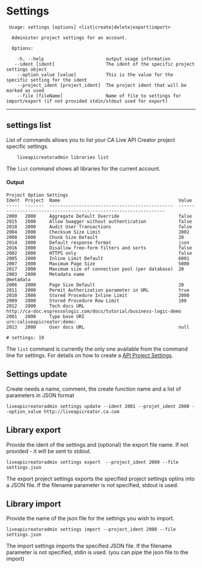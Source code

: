 # Settings

```
 Usage: settings [options] <list|create|delete|export|import>

  Administer project settings for an account.

  Options:

    -h, --help                       output usage information
   --ident [ident]                   The ident of the specific project settings object
    --option_value [value]           This is the value for the specific setting for the ident
    --project_ident [project_ident]  The project ident that will be marked as used
    --file [fileName]                Name of file to settings for import/export (if not provided stdin/stdout used for export)
```


***
## settings list
List of commands allows you to list your CA Live API Creator project specific settings. 

```
    liveapicreatoradmin libraries list
```

The `list` command shows all libraries for the current account.

#### Output
```
Project Option Settings                                                                                                                                
Ident  Project  Name                                            Value                                                            
-----  -------  ----------------------------------------------  -----------------------------------------------------------------
2000   2000     Aggregate Default Override                      false                                                            
2015   2000     Allow Swagger without authentication            false                                                            
2018   2000     Audit User Transactions                         false                                                            
2004   2000     Checksum Size Limit                             2002                                                             
2008   2000     Chunk Size Default                              20                                                               
2014   2000     Default response format                         json                                                             
2016   2000     Disallow free-form filters and sorts            false                                                            
2002   2000     HTTPS only                                      false                                                            
2005   2000     Inline Limit Default                            6001                                                             
2007   2000     Maximum Page Size                               5000                                                             
2017   2000     Maximum size of connection pool (per database)  20                                                               
2003   2000     Metadata name                                   @metadata                                                        
2006   2000     Page Size Default                               20                                                               
2011   2000     Permit Authorization parameter in URL           true                                                             
2010   2000     Stored Procedure Inline Limit                   2000                                                             
2009   2000     Stored Procedure Row Limit                      100                                                              
2012   2000     Tech docs URL                                   http://ca-doc.espressologic.com/docs/tutorial/business-logic-demo
2001   2000     Type base URI                                   urn:caliveapicreator:demo:                                       
2013   2000     User docs URL                                   null                                                             

# settings: 19                                                                                                                           
```

The `list` command is currently the only one available from the command line for
settings. For details on how to create a [API Project Settings](http://ca-doc.espressologic.com/docs/logic-designer/create/api-properties).

## Settings update
Create needs a name, comment, the create function name and a list of parameters in JSON format 
```
liveapicreatoradmin settings update --ident 2001 --projet_ident 2000 --option_value http://liveapicreator.ca.com
```

## Library export
Provide the ident of the settings and (optional) the export file name. If not provided - it will be sent to stdout.
```
liveapicreatoradmin settings export  --project_ident 2000 --file settings.json
```
The export project settings exports the specified project settings optins into a JSON file. If the filename parameter is not specified, stdout is used.

## Library import
Provide the name of the json file for the settings you wish to import.
```
liveapicreatoradmin settings import --project_ident 2000 --file settings.json
```
The import settings imports the specified JSON file. If the filename parameter is not specified, stdin is used. (you can pipe the json file to the import)



